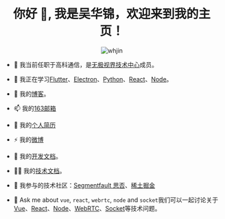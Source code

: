 <h1 align="center">你好 👋, 我是吴华锦，欢迎来到我的主页！</h1>

<p align="center"><img src="https://komarev.com/ghpvc/?username=whjin&label=Profile%20views&color=0e75b6&style=flat" alt="whjin"/></p>

- 🔭 我当前任职于高科通信，是[无极视界技术中心](https://github.com/wuhuajin)成员。

- 🌱 我正在学习[Flutter](https://flutter.cn/)、[Electron](https://www.electronjs.org/)、[Python](https://www.python.org/)、[React](https://react.dev/)、[Node](https://nodejs.org/)。

- 👯 我的[博客](https://whjin.github.io/)。

- 📫 我的[163邮箱](mailto:wuhuajin09@163.com)

- 📄 我的[个人简历](https://whjin.github.io/resume/)

- ⚡ 我的[微博](https://weibo.com/u/1710899102)

- 🤝 我的[开发文档](https://github.com/whjin/docs)。

- 👨‍💻 我的[技术文档](https://github.com/whjin/devDocs/issues)。

- 📝 我参与的技术社区：[Segmentfault 思否](https://segmentfault.com/u/whjin)、[稀土掘金](https://juejin.cn/user/1697301681934519)

- 💬 Ask me about `vue`, `react`, `webrtc`, `node` and `socket`我们可以一起讨论关于[Vue](https://cn.vuejs.org/)、[React](https://react.dev/)、[Node](https://nodejs.org/)、[WebRTC](https://webrtc.org.cn/)、[Socket](https://socket.io/zh-CN/)等技术问题。
